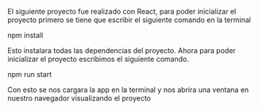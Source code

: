 El siguiente proyecto fue realizado con React, para poder inicializar el proyecto primero se tiene que escribir el siguiente comando en la terminal

npm install

Esto instalara todas las dependencias del proyecto. Ahora para poder inicializar el proyecto escribimos el siguiente comando.

npm run start

Con esto se nos cargara la app en la terminal y nos abrira una ventana en nuestro navegador visualizando el proyecto
